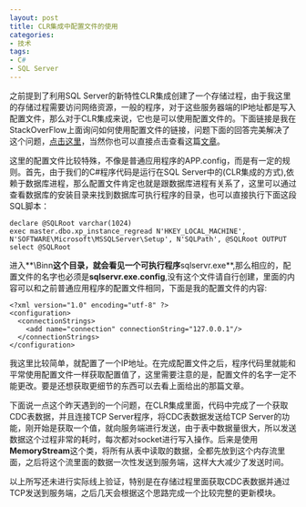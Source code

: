 ```yaml
---
layout: post
title: CLR集成中配置文件的使用
categories:
- 技术
tags:
- C#
- SQL Server
---
```


之前提到了利用SQL Server的新特性CLR集成创建了一个存储过程，由于我这里的存储过程需要访问网络资源，一般的程序，对于这些服务器端的IP地址都是写入配置文件，那么对于CLR集成来说，它也是可以使用配置文件的。下面链接是我在StackOverFlow上面询问如何使用配置文件的链接，问题下面的回答完美解决了这个问题，[点击这里](http://stackoverflow.com/questions/28183917/does-sql-server-clr-integration-support-configuration-files)，当然你也可以直接点击查看这篇[文章](http://www.sqlclr.net/Articles/tabid/54/articleType/ArticleView/articleId/33/Default.aspx)。

这里的配置文件比较特殊，不像是普通应用程序的APP.config，而是有一定的规则。首先，由于我们的C#程序代码是运行在SQL Server中的(CLR集成的方式),依赖于数据库进程，那么配置文件肯定也就是跟数据库进程有关系了，这里可以通过查看数据库的安装目录来找到数据库可执行程序的目录，也可以直接执行下面这段SQL脚本：

	declare @SQLRoot varchar(1024)
    exec master.dbo.xp_instance_regread N'HKEY_LOCAL_MACHINE',
    N'SOFTWARE\Microsoft\MSSQLServer\Setup', N'SQLPath', @SQLRoot OUTPUT
    select @SQLRoot

进入**\Binn**这个目录，就会看见一个可执行程序**sqlservr.exe**,那么相应的，配置文件的名字也必须是**sqlservr.exe.config**,没有这个文件请自行创建，里面的内容可以和之前普通应用程序的配置文件相同，下面是我的配置文件的内容:

	<?xml version="1.0" encoding="utf-8" ?>
	<configuration>
	  <connectionStrings>
	    <add name="connection" connectionString="127.0.0.1"/>
	  </connectionStrings>
	</configuration>

我这里比较简单，就配置了一个IP地址。在完成配置文件之后，程序代码里就能和平常使用配置文件一样获取配置值了，这里需要注意的是，配置文件的名字一定不能更改。要是还想获取更细节的东西可以去看上面给出的那篇文章。


下面说一点这个昨天遇到的一个问题，在CLR集成里面，代码中完成了一个获取CDC表数据，并且连接TCP Server程序，将CDC表数据发送给TCP Server的功能，刚开始是获取一个值，就向服务端进行发送，由于表中数据量很大，所以发送数据这个过程非常的耗时，每次都对socket进行写入操作。后来是使用**MemoryStream**这个类，将所有从表中读取的数据，全都先放到这个内存流里面，之后将这个流里面的数据一次性发送到服务端，这样大大减少了发送时间。

以上所写还未进行实际线上验证，特别是在存储过程里面获取CDC表数据并通过TCP发送到服务端，之后几天会根据这个思路完成一个比较完整的更新模块。